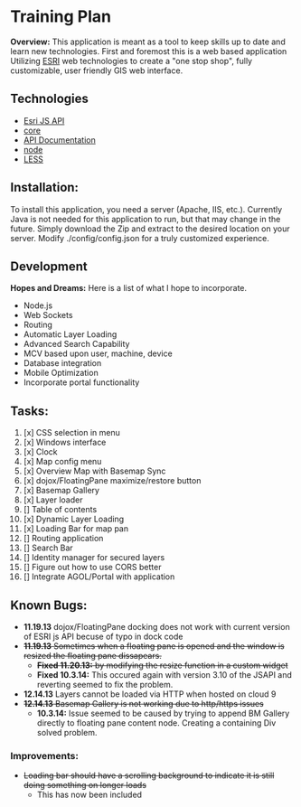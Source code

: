 # Training Plan

**Overview:** This application is meant as a tool to keep skills up to date and learn new technologies. 
First and foremost this is a web based application Utilizing [ESRI](http://www.esri.com/) web technologies to create a "one stop shop", fully customizable, user friendly GIS web interface.

## Technologies

* [Esri JS API][]
* [core][]
* [API Documentation][]
* [node][]
* [LESS][]

## Installation:

To install this application, you need a server (Apache, IIS, etc.). Currently Java is not needed for this application to run, but that may change in the future. Simply download the Zip and extract to the desired location on your server.
Modify ./config/config.json for a truly customized experience.

## Development
**Hopes and Dreams:** Here is a list of what I hope to incorporate.
* Node.js
* Web Sockets
* Routing
* Automatic Layer Loading
* Advanced Search Capability
* MCV based upon user, machine, device
* Database integration
* Mobile Optimization
* Incorporate portal functionality

## Tasks:
1. [x] CSS selection in menu
2. [x] Windows interface
3. [x] Clock
4. [x] Map config menu
5. [x] Overview Map with Basemap Sync
6. [x] dojox/FloatingPane maximize/restore button
7. [x] Basemap Gallery
8. [x] Layer loader
9. [] Table of contents
10. [x] Dynamic Layer Loading
11. [x] Loading Bar for map pan
12. [] Routing application
13. [] Search Bar
14. [] Identity manager for secured layers
15. [] Figure out how to use CORS better
16. [] Integrate AGOL/Portal with application

## Known Bugs:
- **11.19.13** dojox/FloatingPane docking does not work with current version of ESRI js API becuse of typo in dock code
- ~~**11.19.13** Sometimes when a floating pane is opened and the window is resized the floating pane dissapears.~~ 
    - ~~**Fixed 11.20.13:** by modifying the resize function in a custom widget~~
    - **Fixed 10.3.14:** This occured again with version 3.10 of the JSAPI and reverting seemed to fix the problem.
- **12.14.13** Layers cannot be loaded via HTTP when hosted on cloud 9
- ~~**12.14.13** Basemap Gallery is not working due to http/https issues~~
    - **10.3.14:** Issue seemed to be caused by trying to append BM Gallery directly to floating pane content node. Creating a containing Div solved problem.

### Improvements:
- ~~Loading bar should have a scrolling background to indicate it is still doing something on longer loads~~
    - This has now been included

[core]: https://github.com/dojo/dojo
[API Documentation]: http://dojotoolkit.org/api/
[ESRI JS API]: https://developers.arcgis.com/en/javascript/jsapi/
[node]: http://nodejs.org/
[LESS]:http://lesscss.org/